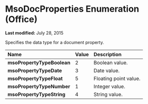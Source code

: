 
# MsoDocProperties Enumeration (Office)

 **Last modified:** July 28, 2015

Specifies the data type for a document property.


|**Name**|**Value**|**Description**|
|:-----|:-----|:-----|
| **msoPropertyTypeBoolean**|2|Boolean value.|
| **msoPropertyTypeDate**|3|Date value.|
| **msoPropertyTypeFloat**|5|Floating point value.|
| **msoPropertyTypeNumber**|1|Integer value.|
| **msoPropertyTypeString**|4|String value.|
